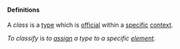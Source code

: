 #### Definitions

A *class* is a [type](https://github.com/gcassel/Modular-Organization-Terminology/blob/master/terms/type.md) which is [official](https://github.com/gcassel/Modular-Organization-Terminology/blob/master/terms/official.md) within a [specific](https://github.com/gcassel/Modular-Organization-Terminology/blob/master/terms/specific.md) [context](https://github.com/gcassel/Modular-Organization-Terminology/blob/master/terms/context.md).

*To classify* is *to [assign](https://github.com/gcassel/Modular-Organization-Terminology/blob/master/terms/assign.md) a type to a specific [element](https://github.com/gcassel/Modular-Organization-Terminology/blob/master/terms/element.md)*.
